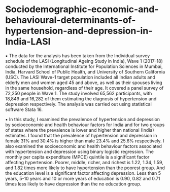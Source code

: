 # Sociodemographic-economic-and-behavioural-determinants-of-hypertension-and-depression-in-India-LASI

▪ The data for the analysis has been taken from the Individual survey schedule of the LASI (Longitudinal 
Ageing Study in India), Wave 1 (2017-18) conducted by the International Institute for Population 
Sciences in Mumbai, India, Harvard School of Public Health, and University of Southern California 
(USC). The LASI Wave-1 target population included all Indian adults and elderly men and women aged 
45 and above, as well as their spouses living in the same household, regardless of their age. It covered 
a panel survey of 72,250 people in Wave 1. The study involved 65,562 participants, with 18,849 and 
16,282 of them estimating the diagnosis of hypertension and depression respectively. The analysis was carried out using statistical software Stata 16.

▪ In this study, I examined the prevalence of hypertension and depression by socioeconomic and health 
behaviour factors for India and for two groups of states where the prevalence is lower and higher 
than national (India) estimates. I found that the prevalence of hypertension and depression in female 
31% and 30.4% is higher than male 23.4% and 25.6% respectively. I also examined the socioeconomic 
and health behaviour factors associated with hypertension and depression using binary logistic 
regression. The monthly per capita expenditure (MPCE) quintile is a significant factor affecting 
hypertension. Poorer, middle, richer, and richest is 1.22, 1.34, 1.59, and 1.82 times more likely to 
have hypertension than the poorest group. And the education level is a significant factor affecting 
depression. Less than 5 years, 5-10 years and 10 or more years of education is 0.90, 0.82 and 0.71 
times less likely to have depression than the no education group.
